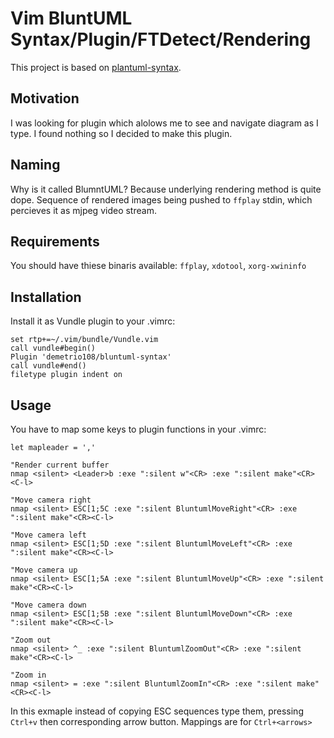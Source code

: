 # Vim BluntUML Syntax/Plugin/FTDetect/Rendering

This project is based on [plantuml-syntax](https://github.com/aklt/plantuml-syntax).

## Motivation

I was looking for plugin which alolows me to see and navigate diagram as I type. 
I found nothing so I decided to make this plugin.

## Naming

Why is it called BlumntUML? Because underlying rendering method is quite dope.
Sequence of rendered images being pushed to `ffplay` stdin, which percieves it as 
mjpeg video stream.

## Requirements

You should have thiese binaris available: `ffplay`, `xdotool`, `xorg-xwininfo`

## Installation

Install it as Vundle plugin to your .vimrc:

```
set rtp+=~/.vim/bundle/Vundle.vim
call vundle#begin()
Plugin 'demetrio108/bluntuml-syntax'
call vundle#end()            
filetype plugin indent on
```

## Usage

You have to map some keys to plugin functions in your .vimrc:

```
let mapleader = ','

"Render current buffer
nmap <silent> <Leader>b :exe ":silent w"<CR> :exe ":silent make"<CR><C-l>

"Move camera right
nmap <silent> ESC[1;5C :exe ":silent BluntumlMoveRight"<CR> :exe ":silent make"<CR><C-l>

"Move camera left
nmap <silent> ESC[1;5D :exe ":silent BluntumlMoveLeft"<CR> :exe ":silent make"<CR><C-l>

"Move camera up
nmap <silent> ESC[1;5A :exe ":silent BluntumlMoveUp"<CR> :exe ":silent make"<CR><C-l>

"Move camera down
nmap <silent> ESC[1;5B :exe ":silent BluntumlMoveDown"<CR> :exe ":silent make"<CR><C-l>

"Zoom out
nmap <silent> ^_ :exe ":silent BluntumlZoomOut"<CR> :exe ":silent make"<CR><C-l>

"Zoom in
nmap <silent> = :exe ":silent BluntumlZoomIn"<CR> :exe ":silent make"<CR><C-l>
```

In this exmaple instead of copying ESC sequences type them, pressing `Ctrl+v` then corresponding arrow button.
Mappings are for `Ctrl+<arrows>`
